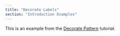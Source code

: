 ```yaml
---
title: "Decorate Labels"
section: "Introduction Examples"
---
```


This is an example from the [Decorate Pattern](/introduction/decorate-pattern) tutorial.